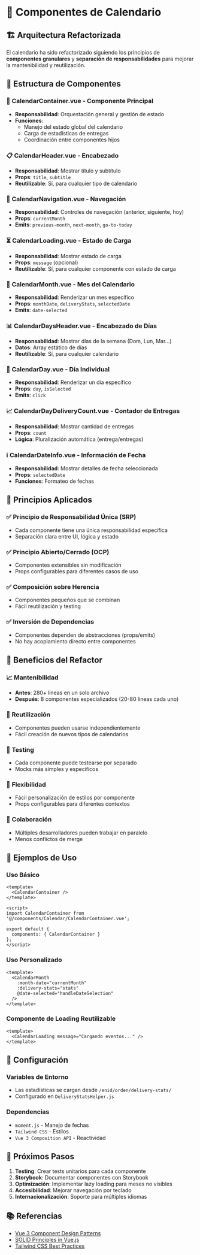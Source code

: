 # 📅 Componentes de Calendario

## 🏗️ Arquitectura Refactorizada

El calendario ha sido refactorizado siguiendo los principios de **componentes granulares** y **separación de responsabilidades** para mejorar la mantenibilidad y reutilización.

## 📁 Estructura de Componentes

### 🎯 **CalendarContainer.vue** - Componente Principal
- **Responsabilidad**: Orquestación general y gestión de estado
- **Funciones**:
  - Manejo del estado global del calendario
  - Carga de estadísticas de entregas
  - Coordinación entre componentes hijos

### 📋 **CalendarHeader.vue** - Encabezado
- **Responsabilidad**: Mostrar título y subtítulo
- **Props**: `title`, `subtitle`
- **Reutilizable**: Sí, para cualquier tipo de calendario

### 🧭 **CalendarNavigation.vue** - Navegación
- **Responsabilidad**: Controles de navegación (anterior, siguiente, hoy)
- **Props**: `currentMonth`
- **Emits**: `previous-month`, `next-month`, `go-to-today`

### ⏳ **CalendarLoading.vue** - Estado de Carga
- **Responsabilidad**: Mostrar estado de carga
- **Props**: `message` (opcional)
- **Reutilizable**: Sí, para cualquier componente con estado de carga

### 📅 **CalendarMonth.vue** - Mes del Calendario
- **Responsabilidad**: Renderizar un mes específico
- **Props**: `monthDate`, `deliveryStats`, `selectedDate`
- **Emits**: `date-selected`

### 📊 **CalendarDaysHeader.vue** - Encabezado de Días
- **Responsabilidad**: Mostrar días de la semana (Dom, Lun, Mar...)
- **Datos**: Array estático de días
- **Reutilizable**: Sí, para cualquier calendario

### 🔢 **CalendarDay.vue** - Día Individual
- **Responsabilidad**: Renderizar un día específico
- **Props**: `day`, `isSelected`
- **Emits**: `click`

### 📈 **CalendarDayDeliveryCount.vue** - Contador de Entregas
- **Responsabilidad**: Mostrar cantidad de entregas
- **Props**: `count`
- **Lógica**: Pluralización automática (entrega/entregas)

### ℹ️ **CalendarDateInfo.vue** - Información de Fecha
- **Responsabilidad**: Mostrar detalles de fecha seleccionada
- **Props**: `selectedDate`
- **Funciones**: Formateo de fechas

## 🎯 Principios Aplicados

### ✅ **Principio de Responsabilidad Única (SRP)**
- Cada componente tiene una única responsabilidad específica
- Separación clara entre UI, lógica y estado

### ✅ **Principio Abierto/Cerrado (OCP)**
- Componentes extensibles sin modificación
- Props configurables para diferentes casos de uso

### ✅ **Composición sobre Herencia**
- Componentes pequeños que se combinan
- Fácil reutilización y testing

### ✅ **Inversión de Dependencias**
- Componentes dependen de abstracciones (props/emits)
- No hay acoplamiento directo entre componentes

## 🚀 Beneficios del Refactor

### 📈 **Mantenibilidad**
- **Antes**: 280+ líneas en un solo archivo
- **Después**: 8 componentes especializados (20-80 líneas cada uno)

### 🔄 **Reutilización**
- Componentes pueden usarse independientemente
- Fácil creación de nuevos tipos de calendarios

### 🧪 **Testing**
- Cada componente puede testearse por separado
- Mocks más simples y específicos

### 🎨 **Flexibilidad**
- Fácil personalización de estilos por componente
- Props configurables para diferentes contextos

### 👥 **Colaboración**
- Múltiples desarrolladores pueden trabajar en paralelo
- Menos conflictos de merge

## 📝 Ejemplos de Uso

### Uso Básico
```vue
<template>
  <CalendarContainer />
</template>

<script>
import CalendarContainer from '@/components/Calendar/CalendarContainer.vue';

export default {
  components: { CalendarContainer }
};
</script>
```

### Uso Personalizado
```vue
<template>
  <CalendarMonth 
    :month-date="currentMonth"
    :delivery-stats="stats"
    @date-selected="handleDateSelection"
  />
</template>
```

### Componente de Loading Reutilizable
```vue
<template>
  <CalendarLoading message="Cargando eventos..." />
</template>
```

## 🔧 Configuración

### Variables de Entorno
- Las estadísticas se cargan desde `/enid/orden/delivery-stats/`
- Configurado en `DeliveryStatsHelper.js`

### Dependencias
- `moment.js` - Manejo de fechas
- `Tailwind CSS` - Estilos
- `Vue 3 Composition API` - Reactividad

## 🚀 Próximos Pasos

1. **Testing**: Crear tests unitarios para cada componente
2. **Storybook**: Documentar componentes con Storybook
3. **Optimización**: Implementar lazy loading para meses no visibles
4. **Accesibilidad**: Mejorar navegación por teclado
5. **Internacionalización**: Soporte para múltiples idiomas

## 📚 Referencias

- [Vue 3 Component Design Patterns](https://vuejs.org/guide/reusability/composables.html)
- [SOLID Principles in Vue.js](https://vuejs.org/guide/reusability/composables.html)
- [Tailwind CSS Best Practices](https://tailwindcss.com/docs/reusing-styles)
